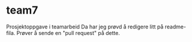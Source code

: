 # team7
Prosjektoppgave i teamarbeid
Da har jeg prøvd å redigere litt på readme-fila. Prøver å sende en "pull request" på dette.
